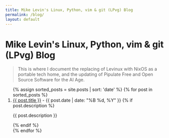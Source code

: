 ```yaml
---
title: Mike Levin's Linux, Python, vim & git (LPvg) Blog
permalink: /blog/
layout: default
---
```


# Mike Levin's Linux, Python, vim & git (LPvg) Blog

> This is where I document the replacing of Levinux with NixOS as a portable
> tech home, and the updating of Pipulate Free and Open Source Software for the AI Age.

<ol>
  {% assign sorted_posts = site.posts | sort: 'date' %}
  {% for post in sorted_posts %}
    <li>
      <a href="{{ post.url }}">{{ post.title }}</a>
      - <span>{{ post.date | date: "%B %d, %Y" }}</span>
      {% if post.description %}
        <p>{{ post.description }}</p>
      {% endif %}
    </li>
  {% endfor %}
</ol>

